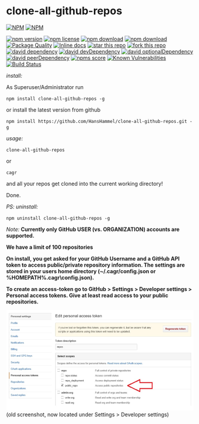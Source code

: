 # clone-all-github-repos

[![NPM](https://nodei.co/npm/clone-all-github-repos.png?downloads=true&downloadRank=true&stars=true)](https://nodei.co/npm/clone-all-github-repos/) 
[![NPM](https://nodei.co/npm-dl/clone-all-github-repos.png?months=9&height=3)](https://nodei.co/npm/clone-all-github-repos/)

[![npm version](https://img.shields.io/npm/v/clone-all-github-repos.svg)](https://www.npmjs.com/package/clone-all-github-repos)
[![npm license](https://img.shields.io/npm/l/clone-all-github-repos.svg)](https://www.npmjs.com/package/clone-all-github-repos)
[![npm download](https://img.shields.io/npm/dm/clone-all-github-repos.svg)](https://www.npmjs.com/package/clone-all-github-repos)
[![npm download](https://img.shields.io/npm/dt/clone-all-github-repos.svg)](https://www.npmjs.com/package/clone-all-github-repos)
[![Package Quality](http://npm.packagequality.com/shield/clone-all-github-repos.svg)](http://packagequality.com/#?package=clone-all-github-repos)
[![Inline docs](http://inch-ci.org/github/HansHammel/clone-all-github-repos.svg?branch=master)](http://inch-ci.org/github/HansHammel/clone-all-github-repos)
[![star this repo](http://githubbadges.com/star.svg?user=HansHammel&repo=clone-all-github-repos&style=flat&color=fff&background=007ec6)](https://github.com/HansHammel/clone-all-github-repos)
[![fork this repo](http://githubbadges.com/fork.svg?user=HansHammel&repo=clone-all-github-repos&style=flat&color=fff&background=007ec6)](https://github.com/HansHammel/clone-all-github-repos/fork)
[![david dependency](https://img.shields.io/david/HansHammel/clone-all-github-repos.svg)](https://david-dm.org/HansHammel/clone-all-github-repos)
[![david devDependency](https://img.shields.io/david/dev/HansHammel/clone-all-github-repos.svg)](https://david-dm.org/HansHammel/clone-all-github-repos)
[![david optionalDependency](https://img.shields.io/david/optional/HansHammel/clone-all-github-repos.svg)](https://david-dm.org/HansHammel/clone-all-github-repos)
[![david peerDependency](https://img.shields.io/david/peer/HansHammel/clone-all-github-repos.svg)](https://david-dm.org/HansHammel/clone-all-github-repos)
[![npms score](https://badges.npms.io/clone-all-github-repos.svg)](https://www.npmjs.com/package/clone-all-github-repos)
[![Known Vulnerabilities](https://snyk.io/test/github/HansHammel/clone-all-github-repos/badge.svg)](https://snyk.io/test/github/HansHammel/clone-all-github-repos)
[![Build Status](https://travis-ci.org/HansHammel/clone-all-github-repos.svg?branch=master)](https://travis-ci.org/HansHammel/clone-all-github-repos)

*install:*

As Superuser/Administrator run

	npm install clone-all-github-repos -g

or install the latest version from github
	
	npm install https://github.com/HansHammel/clone-all-github-repos.git -g

*usage:*
	
	clone-all-github-repos

or

```shell
cagr
```

and all your repos get cloned into the current working directory!

Done.


*PS: uninstall:*

	npm uninstall clone-all-github-repos -g



*Note:* 
__Currently only GitHub USER (vs. ORGANIZATION) accounts are supported.__

__We have a limit of 100 repositories__

__On install, you get asked for your GitHub Username and a GitHub API token to access public/private repository information. The settings are stored in your users home directory (~/.cagr/config.json or %HOMEPATH%\.cagr\config.json).__

__To create an access-token go to GitHub > Settings > Developer settings > Personal access tokens. Give at least read access to your public repositories.__ 

![create an access-token](/screenshots/githubsettings.jpg?raw=true "GitHub > Settings > Personal access tokens")
(old screenshot, now located under Settings > Developer settings)

